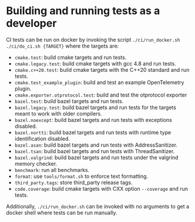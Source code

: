 # Building and running tests as a developer

CI tests can be run on docker by invoking the script `./ci/run_docker.sh
./ci/do_ci.sh {TARGET}` where the targets are:

* `cmake.test`: build cmake targets and run tests.
* `cmake.legacy.test`: build cmake targets with gcc 4.8 and run tests.
* `cmake.c++20.test`: build cmake targets with the C++20 standard and run tests.
* `cmake.test_example_plugin`: build and test an example OpenTelemetry plugin.
* `cmake.exporter.otprotocol.test`: build and test the otprotocol exporter
* `bazel.test`: build bazel targets and run tests.
* `bazel.legacy.test`: build bazel targets and run tests for the targets meant
  to work with older compilers.
* `bazel.noexcept`: build bazel targets and run tests with exceptions disabled.
* `bazel.nortti`: build bazel targets and run tests with runtime type
  identification disabled.
* `bazel.asan`: build bazel targets and run tests with AddressSanitizer.
* `bazel.tsan`: build bazel targets and run tests with ThreadSanitizer.
* `bazel.valgrind`: build bazel targets and run tests under the valgrind memory
  checker.
* `benchmark`: run all benchmarks.
* `format`: use `tools/format.sh` to enforce text formatting.
* `third_party.tags`: store third_party release tags.
* `code.coverage`: build cmake targets with CXX option `--coverage` and run
  tests.

Additionally, `./ci/run_docker.sh` can be invoked with no arguments to get a
docker shell where tests can be run manually.
